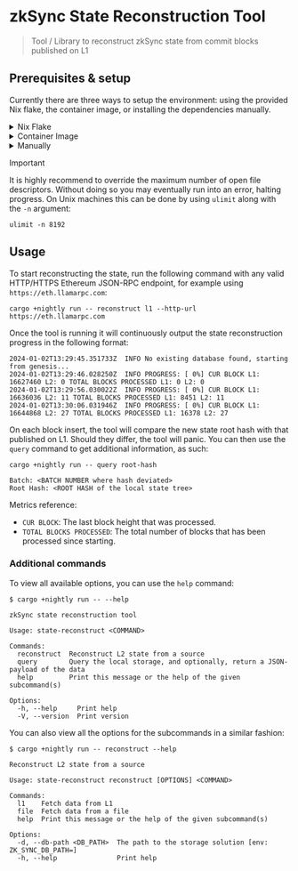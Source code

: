 # zkSync State Reconstruction Tool
> Tool / Library to reconstruct zkSync state from commit blocks published on L1

## Prerequisites & setup
Currently there are three ways to setup the environment: using the provided Nix flake, the container image, or installing the dependencies manually.

<details>
  <summary>Nix Flake</summary>
  To use the supplied Nix development environment you need to have Nix installed, This can be done by following the official instructions [here](https://nixos.org/download.html).
  <br><br>

  > [!NOTE]
  > You may need to activate the experimental flakes feature of Nix, you can do so by following the instructions detailed [here](https://nixos.wiki/wiki/Flakes).

  Once Nix is installed, the development environment can be activated via the following command:
  <br><br>
  ```nix
  nix develop
```
</details>

<details>
  <summary>Container Image</summary>
  To build the container image, use:
  <br><br>

  ```fish
  podman build -t state-reconstruction:latest .
  ```

  And, to run it with `podman`, please use:

  ```fish
  podman run -it state-reconstruction:latest
  ```
</details>

<details>
  <summary>Manually</summary>
  This tool is written in nightly Rust; you can install Rust by following the official instructions [here](https://www.rust-lang.org/learn/get-started), and then running the following command to switch to the nightly toolchain:
  <br><br>

  ```fish
  rustup toolchain install nightly
  ```

  You also need to have a recent version of `protobuf` installed and accessible via `PATH`. Use your preferred package manager to do this. For example, using brew:

  ```fish
  brew install protobuf
  ```
</details>

> [!IMPORTANT]
> It is highly recommend to override the maximum number of open file descriptors. Without doing so you may eventually run into an error, halting progress. On Unix machines this can be done by using `ulimit` along with the `-n` argument:
> ```fish
> ulimit -n 8192
> ```

## Usage
To start reconstructing the state, run the following command with any valid HTTP/HTTPS Ethereum JSON-RPC endpoint, for example using `https://eth.llamarpc.com`:

```fish
cargo +nightly run -- reconstruct l1 --http-url https://eth.llamarpc.com
```

Once the tool is running it will continuously output the state reconstruction progress in the following format:

```fish
2024-01-02T13:29:45.351733Z  INFO No existing database found, starting from genesis...
2024-01-02T13:29:46.028250Z  INFO PROGRESS: [ 0%] CUR BLOCK L1: 16627460 L2: 0 TOTAL BLOCKS PROCESSED L1: 0 L2: 0
2024-01-02T13:29:56.030022Z  INFO PROGRESS: [ 0%] CUR BLOCK L1: 16636036 L2: 11 TOTAL BLOCKS PROCESSED L1: 8451 L2: 11
2024-01-02T13:30:06.031946Z  INFO PROGRESS: [ 0%] CUR BLOCK L1: 16644868 L2: 27 TOTAL BLOCKS PROCESSED L1: 16378 L2: 27
```

On each block insert, the tool will compare the new state root hash with that published on L1. Should they differ, the tool will panic. You can then use the `query` command to get additional information, as such:
```fish
cargo +nightly run -- query root-hash

Batch: <BATCH NUMBER where hash deviated>
Root Hash: <ROOT HASH of the local state tree>
```

Metrics reference:

- `CUR BLOCK`: The last block height that was processed.
- `TOTAL BLOCKS PROCESSED`: The total number of blocks that has been processed since starting.

### Additional commands

To view all available options, you can use the `help` command:

```fish
$ cargo +nightly run -- --help

zkSync state reconstruction tool

Usage: state-reconstruct <COMMAND>

Commands:
  reconstruct  Reconstruct L2 state from a source
  query        Query the local storage, and optionally, return a JSON-payload of the data
  help         Print this message or the help of the given subcommand(s)

Options:
  -h, --help     Print help
  -V, --version  Print version
```

You can also view all the options for the subcommands in a similar fashion:

```fish
$ cargo +nightly run -- reconstruct --help

Reconstruct L2 state from a source

Usage: state-reconstruct reconstruct [OPTIONS] <COMMAND>

Commands:
  l1    Fetch data from L1
  file  Fetch data from a file
  help  Print this message or the help of the given subcommand(s)

Options:
  -d, --db-path <DB_PATH>  The path to the storage solution [env: ZK_SYNC_DB_PATH=]
  -h, --help               Print help
```
